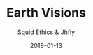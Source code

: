 ---
title: "Earth Visions"
subtitle: "Squid Ethics & Jhfly"
customForwardUrl: "https://www.youtube.com/watch?v=apsLpofxqCw"
displayImg: "https://img.youtube.com/vi/apsLpofxqCw/0.jpg"
date: "2018-01-13"
newTab: true 
---